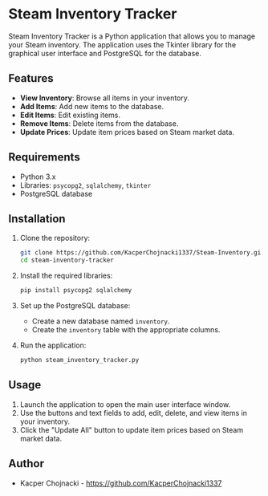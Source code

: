 # Steam Inventory Tracker

Steam Inventory Tracker is a Python application that allows you to manage your Steam inventory. The application uses the Tkinter library for the graphical user interface and PostgreSQL for the database.

## Features

- **View Inventory**: Browse all items in your inventory.
- **Add Items**: Add new items to the database.
- **Edit Items**: Edit existing items.
- **Remove Items**: Delete items from the database.
- **Update Prices**: Update item prices based on Steam market data.

## Requirements

- Python 3.x
- Libraries: `psycopg2`, `sqlalchemy`, `tkinter`
- PostgreSQL database

## Installation

1. Clone the repository:
    ```bash
    git clone https://github.com/KacperChojnacki1337/Steam-Inventory.git
    cd steam-inventory-tracker
    ```

2. Install the required libraries:
    ```bash
    pip install psycopg2 sqlalchemy
    ```

3. Set up the PostgreSQL database:
    - Create a new database named `inventory`.
    - Create the `inventory` table with the appropriate columns.

4. Run the application:
    ```bash
    python steam_inventory_tracker.py
    ```

## Usage

1. Launch the application to open the main user interface window.
2. Use the buttons and text fields to add, edit, delete, and view items in your inventory.
3. Click the "Update All" button to update item prices based on Steam market data.



## Author

- Kacper Chojnacki - https://github.com/KacperChojnacki1337


